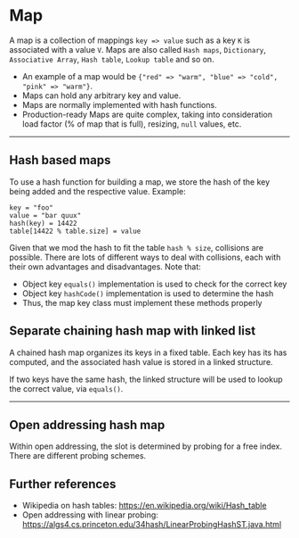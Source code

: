 # Map


A map is a collection of mappings `key => value` such as a key `K` is associated with a value `V`.
Maps are also called `Hash maps`, `Dictionary`, `Associative Array`, `Hash table`, `Lookup table` and so on.

- An example of a map would be `{"red" => "warm", "blue" => "cold", "pink" => "warm"}`.
- Maps can hold any arbitrary key and value.
- Maps are normally implemented with hash functions.
- Production-ready Maps are quite complex, taking into consideration load factor (% of map that is full), resizing, 
`null` values, etc.

----

## Hash based maps

To use a hash function for building a map, we store the hash of the key being added and the respective value.
Example:

    key = "foo"
    value = "bar quux"
    hash(key) = 14422
    table[14422 % table.size] = value
    
Given that we mod the hash to fit the table `hash % size`, collisions are possible.
There are lots of different ways to deal with collisions, each with their own advantages and disadvantages.
Note that:
- Object key `equals()` implementation is used to check for the correct key
- Object key `hashCode()` implementation is used to determine the hash
- Thus, the map key class must implement these methods properly



## Separate chaining hash map with linked list

A chained hash map organizes its keys in a fixed table. Each key has its has computed, and the associated hash value
is stored in a linked structure.

If two keys have the same hash, the linked structure will be used to lookup the correct value, via `equals()`.

----

## Open addressing hash map

Within open addressing, the slot is determined by probing for a free index. There are different probing schemes.


## Further references

* Wikipedia on hash tables: https://en.wikipedia.org/wiki/Hash_table
* Open addressing with linear probing: https://algs4.cs.princeton.edu/34hash/LinearProbingHashST.java.html


